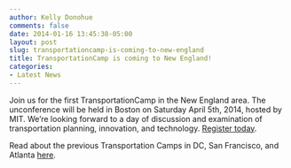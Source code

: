 ```yaml
---
author: Kelly Donohue
comments: false
date: 2014-01-16 13:45:38-05:00
layout: post
slug: transportationcamp-is-coming-to-new-england
title: TransportationCamp is coming to New England!
categories:
- Latest News
---
```


Join us for the first TransportationCamp in the New England area. The unconference will be held in Boston on Saturday April 5th, 2014, hosted by MIT. We’re looking forward to a day of discussion and examination of transportation planning, innovation, and technology. <a href="http://www.eventbrite.com/e/transportation-camp-new-england-14-tickets-10281011783">Register today</a>.

Read about the previous Transportation Camps in DC, San Francisco, and Atlanta <a href=}http://transportationcamp.org/>here</a>.
